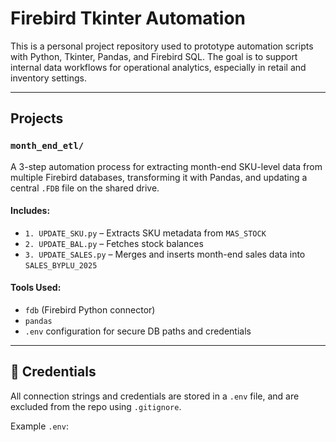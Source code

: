 # Firebird Tkinter Automation

This is a personal project repository used to prototype automation scripts with Python, Tkinter, Pandas, and Firebird SQL. The goal is to support internal data workflows for operational analytics, especially in retail and inventory settings.

---

##  Projects

###  `month_end_etl/`

A 3-step automation process for extracting month-end SKU-level data from multiple Firebird databases, transforming it with Pandas, and updating a central `.FDB` file on the shared drive.

#### Includes:
- `1. UPDATE_SKU.py` – Extracts SKU metadata from `MAS_STOCK`
- `2. UPDATE_BAL.py` – Fetches stock balances
- `3. UPDATE_SALES.py` – Merges and inserts month-end sales data into `SALES_BYPLU_2025`

#### Tools Used:
- `fdb` (Firebird Python connector)
- `pandas`
- `.env` configuration for secure DB paths and credentials

---

## 🔐 Credentials

All connection strings and credentials are stored in a `.env` file, and are excluded from the repo using `.gitignore`.

Example `.env`:
